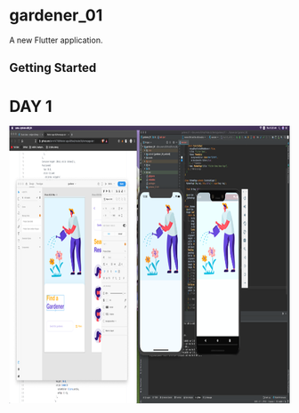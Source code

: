 # gardener_01

A new Flutter application.

## Getting Started


  # DAY 1
  <img src="process/day1.png" width="1000" height="500"> 
